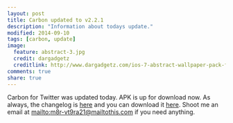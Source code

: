 ```yaml
---
layout: post
title: Carbon updated to v2.2.1
description: "Information about todays update."
modified: 2014-09-10
tags: [carbon, update]
image:
  feature: abstract-3.jpg
  credit: dargadgetz
  creditlink: http://www.dargadgetz.com/ios-7-abstract-wallpaper-pack-for-iphone-5-and-ipod-touch-retina/
comments: true
share: true
---
```


Carbon for Twitter was updated today. APK is up for download now.
As always, the changelog is [here](http://carbonclient.github.io/carbon/changelog) and you can download it [here](http://carbonclient.github.io/carbon/).
Shoot me an email at [mailto:m8r-vt9ra21@mailtothis.com](m8r-vt9ra21@mailtothis.com) if you need anything.
